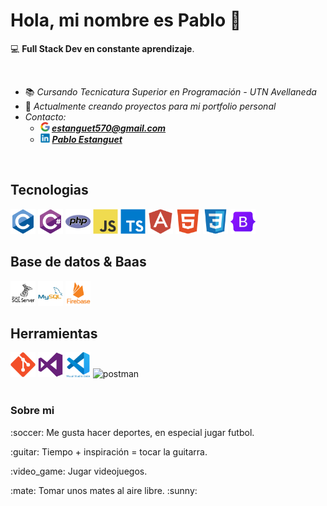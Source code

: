 <h1>Hola, mi nombre es Pablo 👋</h1>

:computer: <b>Full Stack Dev en constante aprendizaje</b>.

</br>

- :books: <em>Cursando Tecnicatura Superior en Programación - UTN Avellaneda</em>
- :briefcase: <em>Actualmente creando proyectos para mi portfolio personal</em>
- <em>Contacto:</em>
   - <img src="https://github.com/devicons/devicon/blob/master/icons/google/google-original.svg" alt="gMail" width="15" height="15"><em><b>  estanguet570@gmail.com</b></em>
  - <img src="https://github.com/devicons/devicon/blob/master/icons/linkedin/linkedin-original.svg" alt="linkedIn" width="15" height="15"> 
    <a href="https://www.linkedin.com/in/pablo-estanguet/" target="_blank"><em><b>  Pablo Estanguet</b></em></a>
</br>

<div class="tecnologias">
  <h2>Tecnologias</h2>
  <img src="https://github.com/devicons/devicon/blob/master/icons/c/c-original.svg" alt="c" width="40" height="40">
  <img src="https://github.com/devicons/devicon/blob/master/icons/csharp/csharp-original.svg" alt="c#" width="40" height="40">
  <img src="https://github.com/devicons/devicon/blob/master/icons/php/php-original.svg" alt="php" width="40" height="40">
  <img src="https://github.com/devicons/devicon/blob/master/icons/javascript/javascript-original.svg" alt="javaScript" width="40" height="40">
  <img src="https://github.com/devicons/devicon/blob/master/icons/typescript/typescript-original.svg" alt="javaScript" width="40" height="40">
  <img src="https://github.com/devicons/devicon/blob/master/icons/angularjs/angularjs-plain.svg" alt="angular" width="40" height="40">
  <img src="https://github.com/devicons/devicon/blob/master/icons/html5/html5-plain.svg" alt="html" width="40" height="40">
  <img src="https://github.com/devicons/devicon/blob/master/icons/css3/css3-original.svg" alt="css" width="40" height="40">
  <img src="https://github.com/devicons/devicon/blob/master/icons/bootstrap/bootstrap-original.svg" alt="bootstrap" width="40" height="40">
</div>

<div class="dbs">
  <h2>Base de datos & Baas</h2>
  
  <img src="https://github.com/devicons/devicon/blob/master/icons/microsoftsqlserver/microsoftsqlserver-plain-wordmark.svg" alt="sqlServer" width="40" height="40">
  <img src="https://github.com/devicons/devicon/blob/master/icons/mysql/mysql-original-wordmark.svg" alt="mySql" width="40" height="40">
  <img src="https://github.com/devicons/devicon/blob/master/icons/firebase/firebase-plain-wordmark.svg" alt="firebase" width="40" height="40">
</div>

<div class="herramientas">
  <h2>Herramientas</h2>
  <img src="https://github.com/devicons/devicon/blob/master/icons/git/git-original.svg" alt="git" width="40" height="40">
  <img src="https://github.com/devicons/devicon/blob/master/icons/visualstudio/visualstudio-plain.svg" alt="vs" width="40" height="40">
  <img src="https://github.com/devicons/devicon/blob/master/icons/vscode/vscode-original-wordmark.svg" alt="vsCode" width="40" height="40">
   <img src="https://user-images.githubusercontent.com/78236424/226347240-ab162e17-e98e-4826-a815-fa0542b36ce2.svg" alt="postman" width="40" height="40">
   
</div>

</br>

<div class="sobre-mi">
  <h3>Sobre mi</h3>
  <p>:soccer: Me gusta hacer deportes, en especial jugar futbol.</p>
  <p>:guitar: Tiempo + inspiración = tocar la guitarra.</p>
  <p>:video_game: Jugar videojuegos.</p>
  <p>:mate: Tomar unos mates al aire libre. :sunny:</p>
 </div>












